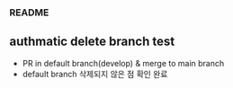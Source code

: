 ### README
## authmatic delete branch test

* PR in default branch(develop) & merge to main branch
* default branch 삭제되지 않은 점 확인 완료
